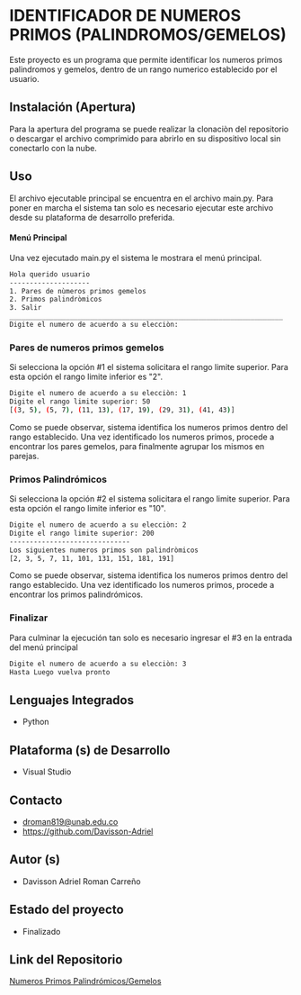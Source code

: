 # IDENTIFICADOR DE NUMEROS PRIMOS (PALINDROMOS/GEMELOS)
Este proyecto es un programa que permite identificar los numeros primos palindromos y gemelos, dentro de un rango numerico establecido por el usuario.
## Instalación (Apertura)
Para la apertura del programa se puede realizar la clonaciòn del repositorio o descargar el archivo comprimido para abrirlo en su dispositivo local sin conectarlo con la nube.
## Uso
El archivo ejecutable principal se encuentra en el archivo main.py. Para poner en marcha el sistema tan solo es necesario ejecutar este archivo desde su plataforma de desarrollo preferida.
#### Menú Principal
Una vez ejecutado main.py el sistema le mostrara el menú principal.
```bash
Hola querido usuario
--------------------
1. Pares de nùmeros primos gemelos
2. Primos palindròmicos
3. Salir
____________________________________________________________________
Digite el numero de acuerdo a su elecciòn: 
```
### Pares de numeros primos gemelos
Si selecciona la opción #1 el sistema solicitara el rango limite superior. Para esta opción el rango limite inferior es "2".
```bash
Digite el numero de acuerdo a su elecciòn: 1
Digite el rango limite superior: 50
[(3, 5), (5, 7), (11, 13), (17, 19), (29, 31), (41, 43)]
```
Como se puede observar, sistema identifica los numeros primos dentro del rango establecido. Una vez identificado los numeros primos, procede a encontrar los pares gemelos, para finalmente agrupar los mismos en parejas.

### Primos Palindrómicos
Si selecciona la opción #2 el sistema solicitara el rango limite superior. Para esta opción el rango limite inferior es "10".
```bash
Digite el numero de acuerdo a su elecciòn: 2
Digite el rango limite superior: 200
------------------------------
Los siguientes numeros primos son palindròmicos
[2, 3, 5, 7, 11, 101, 131, 151, 181, 191]
```
Como se puede observar, sistema identifica los numeros primos dentro del rango establecido. Una vez identificado los numeros primos, procede a encontrar los primos palindrómicos.
### Finalizar
Para culminar la ejecución tan solo es necesario ingresar el #3 en la entrada del menú principal
```bash
Digite el numero de acuerdo a su elecciòn: 3
Hasta Luego vuelva pronto
```
## Lenguajes Integrados
- Python
## Plataforma (s) de Desarrollo
- Visual Studio
## Contacto
- droman819@unab.edu.co
- https://github.com/Davisson-Adriel
## Autor (s)
- Davisson Adriel Roman Carreño
## Estado del proyecto
- Finalizado
## Link del Repositorio
[Numeros Primos Palindrómicos/Gemelos](https://github.com/Davisson-Adriel/QUIZ)



